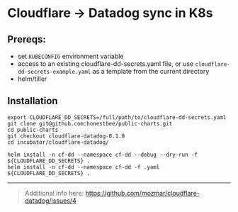 # Cloudflare -> Datadog sync in K8s

## Prereqs:

- set `KUBECONFIG` environment variable
- access to an existing cloudflare-dd-secrets.yaml file, or use `cloudflare-dd-secrets-example.yaml`
as a template from the current directory
- helm/tiller

## Installation

```
export CLOUDFLARE_DD_SECRETS=/full/path/to/cloudflare-dd-secrets.yaml
git clone git@github.com:honestbee/public-charts.git
cd public-charts
git checkout cloudflare-datadog-0.1.0
cd incubator/cloudflare-datadog/

helm install -n cf-dd --namespace cf-dd --debug --dry-run -f ${CLOUDFLARE_DD_SECRETS} .
helm install -n cf-dd --namespace cf-dd -f .yaml ${CLOUDFLARE_DD_SECRETS} .
```

---

> Additional info here: https://github.com/mozmar/cloudflare-datadog/issues/4

